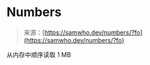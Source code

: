 <!--yml

分类：未分类

日期：2024-05-27 14:48:26

-->

# Numbers

> 来源：[https://samwho.dev/numbers/?fo](https://samwho.dev/numbers/?fo)

从内存中顺序读取 1 MB
